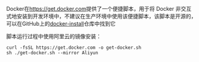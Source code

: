 Docker在<https://get.docker.com>提供了一个便捷脚本，用于将 Docker 非交互式地安装到开发环境中，不建议在生产环境中使用该便捷脚本，该脚本是开源的，可以在GitHub上的[docker-install](https://github.com/docker/docker-install)仓库中找到它

脚本运行过程中使用阿里云的镜像安装：
```
curl -fsSL https://get.docker.com -o get-docker.sh
sh ./get-docker.sh --mirror Aliyun
```